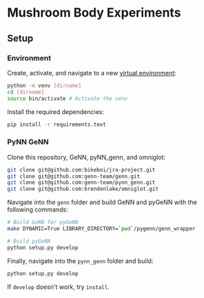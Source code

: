 # Mushroom Body Experiments

## Setup
### Environment
Create, activate, and navigate to a new [virtual environment](https://docs.python.org/3/tutorial/venv.html):
```sh
python -m venv [dirname]
cd [dirname]
source bin/activate # Activate the venv
```

Install the required dependencies:
```sh
pip install -r requirements.text
```

### PyNN GeNN
Clone this repository, GeNN, pyNN_genn, and omniglot:
```sh
git clone git@github.com:bikeboi/jra-project.git
git clone git@github.com:genn-team/genn.git
git clone git@github.com:genn-team/pynn_genn.git
git clone git@github.com:brendenlake/omniglot.git
```

Navigate into the `genn` folder and build GeNN and pyGeNN with the following commands:
```sh
# Build GeNN for pyGeNN
make DYNAMIC=True LIBRARY_DIRECTORY=`pwd`/pygenn/genn_wrapper 

# Build pyGeNN
python setup.py develop
```

Finally, navigate into the `pynn_genn` folder and build:
```sh
python setup.py develop
```

If `develop` doesn't work, try `install`.